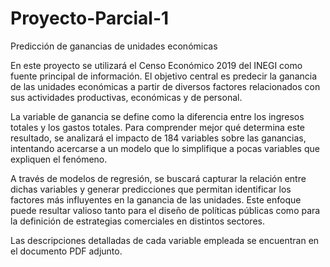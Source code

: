 # Proyecto-Parcial-1
Predicción de ganancias de unidades económicas

En este proyecto se utilizará el Censo Económico 2019 del INEGI como fuente principal de información. El objetivo central es predecir la ganancia de las unidades económicas a partir de diversos factores relacionados con sus actividades productivas, económicas y de personal.

La variable de ganancia se define como la diferencia entre los ingresos totales y los gastos totales. Para comprender mejor qué determina este resultado, se analizará el impacto de 184 variables sobre las ganancias, intentando acercarse a un modelo que lo simplifique a pocas variables que expliquen el fenómeno.

A través de modelos de regresión, se buscará capturar la relación entre dichas variables y generar predicciones que permitan identificar los factores más influyentes en la ganancia de las unidades. Este enfoque puede resultar valioso tanto para el diseño de políticas públicas como para la definición de estrategias comerciales en distintos sectores.

Las descripciones detalladas de cada variable empleada se encuentran en el documento PDF adjunto.

